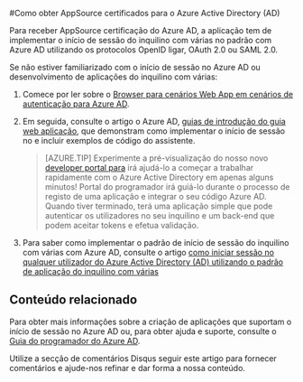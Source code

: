 <properties
   pageTitle="Como obter AppSource certificado para o Azure Active Directory | Microsoft Azure"
   description="Mais informações sobre como obter a aplicação AppSource certificado para o Azure Active Directory."
   services="active-directory"
   documentationCenter=""
   authors="skwan"
   manager="mbaldwin"
   editor=""/>

<tags
   ms.service="active-directory"
   ms.devlang="na"
   ms.topic="article"
   ms.tgt_pltfrm="na"
   ms.workload="identity"
   ms.date="10/28/2016"
   ms.author="skwan;bryanla"/>

#<a name="how-to-get-appsource-certified-for-azure-active-directory-ad"></a>Como obter AppSource certificados para o Azure Active Directory (AD) 

Para receber AppSource certificação do Azure AD, a aplicação tem de implementar o início de sessão do inquilino com várias no padrão com Azure AD utilizando os protocolos OpenID ligar, OAuth 2.0 ou SAML 2.0. 

Se não estiver familiarizado com o início de sessão no Azure AD ou desenvolvimento de aplicações do inquilino com várias:

1. Comece por ler sobre o [Browser para cenários Web App em cenários de autenticação para Azure AD][AAD-Auth-Scenarios-Browser-To-WebApp].  
2. Em seguida, consulte o artigo o Azure AD, [guias de introdução do guia web aplicação][AAD-QuickStart-Web-Apps], que demonstram como implementar o início de sessão no e incluir exemplos de código do assistente. 

    > [AZURE.TIP] Experimente a pré-visualização do nosso novo [developer portal para](https://identity.microsoft.com/Docs/Web) irá ajudá-lo a começar a trabalhar rapidamente com o Azure Active Directory em apenas alguns minutos!  Portal do programador irá guiá-lo durante o processo de registo de uma aplicação e integrar o seu código Azure AD.  Quando tiver terminado, terá uma aplicação simple que pode autenticar os utilizadores no seu inquilino e um back-end que podem aceitar tokens e efetua validação.

3. Para saber como implementar o padrão de início de sessão do inquilino com várias com Azure AD, consulte o artigo [como iniciar sessão no qualquer utilizador do Azure Active Directory (AD) utilizando o padrão de aplicação do inquilino com várias][AAD-Howto-Multitenant-Overview]

## <a name="related-content"></a>Conteúdo relacionado
Para obter mais informações sobre a criação de aplicações que suportam o início de sessão no Azure AD ou, para obter ajuda e suporte, consulte o [Guia do programador do Azure AD][AAD-Dev-Guide].

Utilize a secção de comentários Disqus seguir este artigo para fornecer comentários e ajude-nos refinar e dar forma a nossa conteúdo.

<!--Reference style links -->
[AAD-Auth-Scenarios]: ./active-directory-authentication-scenarios.md
[AAD-Auth-Scenarios-Browser-To-WebApp]: ./active-directory-authentication-scenarios.md#web-browser-to-web-application
[AAD-Dev-Guide]: ./active-directory-developers-guide.md
[AAD-Howto-Multitenant-Overview]: ./active-directory-devhowto-multi-tenant-overview.md
[AAD-QuickStart-Web-Apps]: ./active-directory-developers-guide.md#web-application-quick-start-guides


<!--Image references-->










